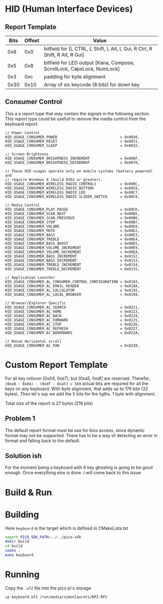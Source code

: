 # HID (Human Interface Devices)

## Report Template

Bits | Offset | Value
-|-|-
0x8 | 0x0 | bitfield for [L CTRL, L Shift, L Alt, L Gui, R Ctrl, R Shift, R Alt, R Gui] 
0x5 | 0x8 | bitfield for LED output [Kana, Compose, ScrollLock, CapsLock, NumLock]
0x3 | 0xc | padding for byte alignment
0x30 | 0x10 | Array of six keycode (8 bits) for down key

## Consumer Control

This a a report type that may contain the signals in the following section. This report type could be usefull to remove the media control from the keyboard report. 

```
// Power Control
HID_USAGE_CONSUMER_POWER                             = 0x0030,
HID_USAGE_CONSUMER_RESET                             = 0x0031,
HID_USAGE_CONSUMER_SLEEP                             = 0x0032,

// Screen Brightness
HID_USAGE_CONSUMER_BRIGHTNESS_INCREMENT              = 0x006F,
HID_USAGE_CONSUMER_BRIGHTNESS_DECREMENT              = 0x0070,

// These HID usages operate only on mobile systems (battery powered) and
// require Windows 8 (build 8302 or greater).
HID_USAGE_CONSUMER_WIRELESS_RADIO_CONTROLS           = 0x000C,
HID_USAGE_CONSUMER_WIRELESS_RADIO_BUTTONS            = 0x00C6,
HID_USAGE_CONSUMER_WIRELESS_RADIO_LED                = 0x00C7,
HID_USAGE_CONSUMER_WIRELESS_RADIO_SLIDER_SWITCH      = 0x00C8,

// Media Control
HID_USAGE_CONSUMER_PLAY_PAUSE                        = 0x00CD,
HID_USAGE_CONSUMER_SCAN_NEXT                         = 0x00B5,
HID_USAGE_CONSUMER_SCAN_PREVIOUS                     = 0x00B6,
HID_USAGE_CONSUMER_STOP                              = 0x00B7,
HID_USAGE_CONSUMER_VOLUME                            = 0x00E0,
HID_USAGE_CONSUMER_MUTE                              = 0x00E2,
HID_USAGE_CONSUMER_BASS                              = 0x00E3,
HID_USAGE_CONSUMER_TREBLE                            = 0x00E4,
HID_USAGE_CONSUMER_BASS_BOOST                        = 0x00E5,
HID_USAGE_CONSUMER_VOLUME_INCREMENT                  = 0x00E9,
HID_USAGE_CONSUMER_VOLUME_DECREMENT                  = 0x00EA,
HID_USAGE_CONSUMER_BASS_INCREMENT                    = 0x0152,
HID_USAGE_CONSUMER_BASS_DECREMENT                    = 0x0153,
HID_USAGE_CONSUMER_TREBLE_INCREMENT                  = 0x0154,
HID_USAGE_CONSUMER_TREBLE_DECREMENT                  = 0x0155,

// Application Launcher
HID_USAGE_CONSUMER_AL_CONSUMER_CONTROL_CONFIGURATION = 0x0183,
HID_USAGE_CONSUMER_AL_EMAIL_READER                   = 0x018A,
HID_USAGE_CONSUMER_AL_CALCULATOR                     = 0x0192,
HID_USAGE_CONSUMER_AL_LOCAL_BROWSER                  = 0x0194,

// Browser/Explorer Specific
HID_USAGE_CONSUMER_AC_SEARCH                         = 0x0221,
HID_USAGE_CONSUMER_AC_HOME                           = 0x0223,
HID_USAGE_CONSUMER_AC_BACK                           = 0x0224,
HID_USAGE_CONSUMER_AC_FORWARD                        = 0x0225,
HID_USAGE_CONSUMER_AC_STOP                           = 0x0226,
HID_USAGE_CONSUMER_AC_REFRESH                        = 0x0227,
HID_USAGE_CONSUMER_AC_BOOKMARKS                      = 0x022A,

// Mouse Horizontal scroll
HID_USAGE_CONSUMER_AC_PAN                            = 0x0238,
```

# Custom Report Template

For all key rollover [0x04, 0xe7], but [0xa5, 0xdf] are reserved. Therefor, `(0xe8 - 0x04) - (0xdf - 0xa5) = 169` actual bits are required for all the keys on any keyboard. With byte alignment, that adds up to 176 bits (22 bytes). Then let's say we add the 5 bits for the ligths. 1 byte with alignment. 

Total size of the report is 27 bytes (216 bits)

## Problem 1

The default report format must be use for bios access, since dynamic format may not be supported. There has to be a way of detecting an error in format and falling back to the default.

## Solution ish

For the moment being a keyboard with 6 key ghosting is going to be good enough. Once everything else is done. I will come back to this issue


# Build & Run

# Building

Here `keyboard` is the target which is defined in CMakeLists.txt

```bash
export PICO_SDK_PATH=../../pico-sdk
mkdir build
cd build
cmake .
make keyboard
```

# Running

Copy the `.uf2` file into the pico pi's storage

```bash
cp keyboard.uf2 /run/media/simonlaureti/RPI-RP2
```